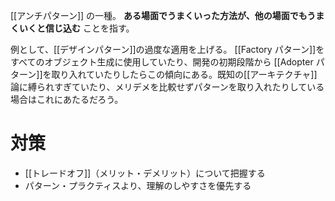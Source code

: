 [[アンチパターン]] の一種。
**ある場面でうまくいった方法が、他の場面でもうまくいくと信じ込む** ことを指す。

例として、[[デザインパターン]]の過度な適用を上げる。
[[Factory パターン]]をすべてのオブジェクト生成に使用していたり、開発の初期段階から [[Adopter パターン]]を取り入れていたりしたらこの傾向にある。既知の[[アーキテクチャ]]論に縛られすぎていたり、メリデメを比較せずパターンを取り入れたりしている場合はこれにあたるだろう。

# 対策
- [[トレードオフ]]（メリット・デメリット）について把握する
- パターン・プラクティスより、理解のしやすさを優先する

